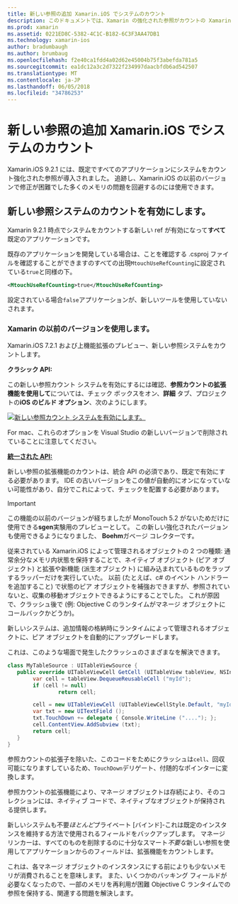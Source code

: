 ```yaml
---
title: 新しい参照の追加 Xamarin.iOS でシステムのカウント
description: このドキュメントでは、Xamarin の強化された参照がカウントの Xamarin.iOS のすべてのアプリケーションで既定で有効になっているシステムについて説明します。
ms.prod: xamarin
ms.assetid: 0221ED8C-5382-4C1C-B182-6C3F3AA47DB1
ms.technology: xamarin-ios
author: bradumbaugh
ms.author: brumbaug
ms.openlocfilehash: f2e40ca1fdd4a02d62e45004b75f3abefda781a5
ms.sourcegitcommit: ea1dc12a3c2d7322f234997daacbfdb6ad542507
ms.translationtype: MT
ms.contentlocale: ja-JP
ms.lasthandoff: 06/05/2018
ms.locfileid: "34786253"
---
```

# <a name="new-reference-counting-system-in-xamarinios"></a>新しい参照の追加 Xamarin.iOS でシステムのカウント

Xamarin.iOS 9.2.1 には、既定ですべてのアプリケーションにシステムをカウント強化された参照が導入されました。 追跡し、Xamarin.iOS の以前のバージョンで修正が困難でした多くのメモリの問題を回避するのには使用できます。

## <a name="enabling-the-new-reference-counting-system"></a>新しい参照システムのカウントを有効にします。

Xamarin 9.2.1 時点でシステムをカウントする新しい ref が有効になって**すべて**既定のアプリケーションです。

既存のアプリケーションを開発している場合は、ことを確認する .csproj ファイルを確認することができますのすべての出現`MtouchUseRefCounting`に設定されている`true`と同様の下。

```xml
<MtouchUseRefCounting>true</MtouchUseRefCounting>
```

設定されている場合`false`アプリケーションが、新しいツールを使用していないされます。

### <a name="using-older-versions-of-xamarin"></a>Xamarin の以前のバージョンを使用します。

Xamarin.iOS 7.2.1 および上機能拡張のプレビュー、新しい参照システムをカウントします。

**クラシック API:**

この新しい参照カウント システムを有効にするには確認、**参照カウントの拡張機能を使用して**については、チェック ボックスをオン、**詳細** タブ、プロジェクトの**iOS のビルド オプション**、次のようにします。 

[![](newrefcount-images/image1.png "新しい参照カウント システムを有効にします。")](newrefcount-images/image1.png#lightbox)

For mac、これらのオプションを Visual Studio の新しいバージョンで削除されていることに注意してください。

 **[統一された API:](~/cross-platform/macios/unified/index.md)**

 新しい参照の拡張機能のカウントは、統合 API の必須であり、既定で有効にする必要があります。 IDE の古いバージョンをこの値が自動的にオンになっていない可能性があり、自分でこれによって、チェックを配置する必要があります。

    
> [!IMPORTANT]
> この機能の以前のバージョンが経ちましたが MonoTouch 5.2 がないためだけに使用できる**sgen**実験用のプレビューとして。 この新しい強化されたバージョンも使用できるようになりました、 **Boehm**ガベージ コレクターです。


従来されている Xamarin.iOS によって管理されるオブジェクトの 2 つの種類: 通常余分なメモリ内状態を保持することで、ネイティブ オブジェクト (ピア オブジェクト) と拡張や新機能 (派生オブジェクト) に組み込まれているものをラップするラッパーだけを実行していた。 以前 (たとえば、c# のイベント ハンドラーを追加すること) で状態のピア オブジェクトを補強おできますが、参照されていないと、収集の移動オブジェクトできるようにすることでした。 これが原因で、クラッシュ後で (例: Objective C のランタイムがマネージ オブジェクトにコールバックかどうか)。

新しいシステムは、追加情報の格納時にランタイムによって管理されるオブジェクトに、ピア オブジェクトを自動的にアップグレードします。

これは、このような場面で発生したクラッシュのさまざまなを解決できます。

```csharp
class MyTableSource : UITableViewSource {
   public override UITableViewCell GetCell (UITableView tableView, NSIndexPath indexPath) {
        var cell = tableView.DequeueReusableCell ("myId");
        if (cell != null)
                return cell;

        cell = new UITableViewCell (UITableViewCellStyle.Default, "myId");
        var txt = new UITextField ();
        txt.TouchDown += delegate { Console.WriteLine ("...."); };
        cell.ContentView.AddSubview (txt);
        return cell;
   }
}
```

参照カウントの拡張子を除いた、このコードをためにクラッシュは`cell`、回収可能になりますしているため、`TouchDown`デリゲート、付随的なポインターに変換します。

参照カウントの拡張機能により、マネージ オブジェクトは存続により、そのコレクションには、ネイティブ コードで、ネイティブなオブジェクトが保持される提供します。

新しいシステムも不要*ほとんど*プライベート [バインド]-これは既定のインスタンスを維持する方法で使用されるフィールドをバックアップします。 マネージ リンカーは、すべてのものを削除するのに十分なスマート*不要な*新しい参照を使用してアプリケーションからのフィールドは、拡張機能をカウントします。

これは、各マネージ オブジェクトのインスタンスにする前によりも少ないメモリが消費されることを意味します。 また、いくつかのバッキング フィールドが必要なくなったので、一部のメモリを再利用が困難 Objective C ランタイムでの参照を保持する、関連する問題を解決します。
